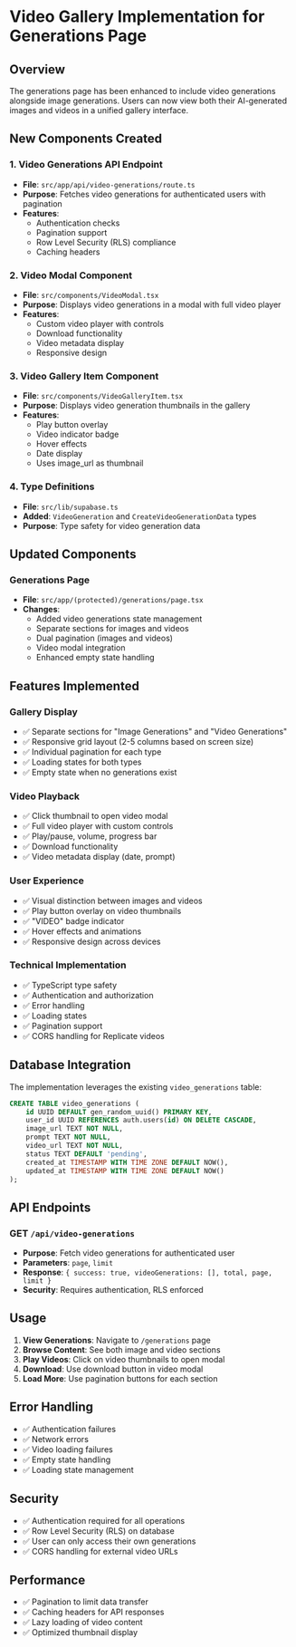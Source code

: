 # Video Gallery Implementation for Generations Page

## Overview

The generations page has been enhanced to include video generations alongside image generations. Users can now view both their AI-generated images and videos in a unified gallery interface.

## New Components Created

### 1. Video Generations API Endpoint

- **File**: `src/app/api/video-generations/route.ts`
- **Purpose**: Fetches video generations for authenticated users with pagination
- **Features**:
  - Authentication checks
  - Pagination support
  - Row Level Security (RLS) compliance
  - Caching headers

### 2. Video Modal Component

- **File**: `src/components/VideoModal.tsx`
- **Purpose**: Displays video generations in a modal with full video player
- **Features**:
  - Custom video player with controls
  - Download functionality
  - Video metadata display
  - Responsive design

### 3. Video Gallery Item Component

- **File**: `src/components/VideoGalleryItem.tsx`
- **Purpose**: Displays video generation thumbnails in the gallery
- **Features**:
  - Play button overlay
  - Video indicator badge
  - Hover effects
  - Date display
  - Uses image_url as thumbnail

### 4. Type Definitions

- **File**: `src/lib/supabase.ts`
- **Added**: `VideoGeneration` and `CreateVideoGenerationData` types
- **Purpose**: Type safety for video generation data

## Updated Components

### Generations Page

- **File**: `src/app/(protected)/generations/page.tsx`
- **Changes**:
  - Added video generations state management
  - Separate sections for images and videos
  - Dual pagination (images and videos)
  - Video modal integration
  - Enhanced empty state handling

## Features Implemented

### Gallery Display

- ✅ Separate sections for "Image Generations" and "Video Generations"
- ✅ Responsive grid layout (2-5 columns based on screen size)
- ✅ Individual pagination for each type
- ✅ Loading states for both types
- ✅ Empty state when no generations exist

### Video Playback

- ✅ Click thumbnail to open video modal
- ✅ Full video player with custom controls
- ✅ Play/pause, volume, progress bar
- ✅ Download functionality
- ✅ Video metadata display (date, prompt)

### User Experience

- ✅ Visual distinction between images and videos
- ✅ Play button overlay on video thumbnails
- ✅ "VIDEO" badge indicator
- ✅ Hover effects and animations
- ✅ Responsive design across devices

### Technical Implementation

- ✅ TypeScript type safety
- ✅ Authentication and authorization
- ✅ Error handling
- ✅ Loading states
- ✅ Pagination support
- ✅ CORS handling for Replicate videos

## Database Integration

The implementation leverages the existing `video_generations` table:

```sql
CREATE TABLE video_generations (
    id UUID DEFAULT gen_random_uuid() PRIMARY KEY,
    user_id UUID REFERENCES auth.users(id) ON DELETE CASCADE,
    image_url TEXT NOT NULL,
    prompt TEXT NOT NULL,
    video_url TEXT NOT NULL,
    status TEXT DEFAULT 'pending',
    created_at TIMESTAMP WITH TIME ZONE DEFAULT NOW(),
    updated_at TIMESTAMP WITH TIME ZONE DEFAULT NOW()
);
```

## API Endpoints

### GET `/api/video-generations`

- **Purpose**: Fetch video generations for authenticated user
- **Parameters**: `page`, `limit`
- **Response**: `{ success: true, videoGenerations: [], total, page, limit }`
- **Security**: Requires authentication, RLS enforced

## Usage

1. **View Generations**: Navigate to `/generations` page
2. **Browse Content**: See both image and video sections
3. **Play Videos**: Click on video thumbnails to open modal
4. **Download**: Use download button in video modal
5. **Load More**: Use pagination buttons for each section

## Error Handling

- ✅ Authentication failures
- ✅ Network errors
- ✅ Video loading failures
- ✅ Empty state handling
- ✅ Loading state management

## Security

- ✅ Authentication required for all operations
- ✅ Row Level Security (RLS) on database
- ✅ User can only access their own generations
- ✅ CORS handling for external video URLs

## Performance

- ✅ Pagination to limit data transfer
- ✅ Caching headers for API responses
- ✅ Lazy loading of video content
- ✅ Optimized thumbnail display

